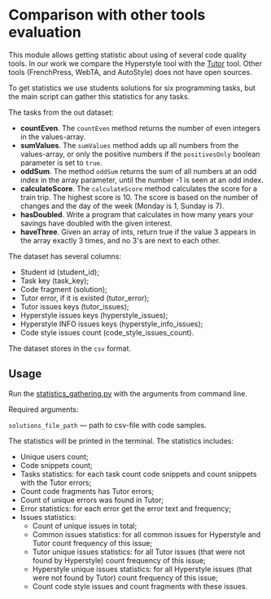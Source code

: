 # Comparison with other tools evaluation

This module allows getting statistic about using of several code quality tools.
In our work we compare the Hyperstyle tool with the [Tutor](https://www.hkeuning.nl/rpt/) tool.
Other tools (FrenchPress, WebTA, and AutoStyle) does not have open sources.

To get statistics we use students solutions for six programming tasks, 
but the main script can gather this statistics for any tasks.

The tasks from the out dataset:
- **countEven**. The `countEven` method returns the number of even integers in the values-array.
- **sumValues**. The `sumValues` method adds up all numbers from the values-array, 
  or only the positive numbers if the `positivesOnly` boolean parameter is set 
  to `true`.
- **oddSum**. The method `oddSum` returns the sum of all numbers at an odd index 
  in the array parameter, until the number -1 is seen at an odd index.
- **calculateScore**. The `calculateScore` method calculates the score for a train trip. 
  The highest score is 10. The score is based on the number of changes and the day of 
  the week (Monday is 1, Sunday is 7).
- **hasDoubled**. Write a program that calculates in how many years your savings 
  have doubled with the given interest.
- **haveThree**. Given an array of ints, return true if the value 3 appears in the 
  array exactly  3 times, and no 3's are next to each other.
  
The dataset has several columns:
- Student id (student_id);
- Task key (task_key);
- Code fragment (solution);
- Tutor error, if it is existed (tutor_error);
- Tutor issues keys (tutor_issues);
- Hyperstyle issues keys (hyperstyle_issues);
- Hyperstyle INFO issues keys (hyperstyle_info_issues);
- Code style issues count (code_style_issues_count).

The dataset stores in the `csv` format.

## Usage

Run the [statistics_gathering.py](statistics_gathering.py) with the arguments from command line.

Required arguments:

`solutions_file_path` — path to csv-file with code samples.

The statistics will be printed in the terminal. The statistics includes:
- Unique users count;
- Code snippets count;
- Tasks statistics: for each task count code snippets and count snippets with the Tutor errors;
- Count code fragments has Tutor errors;
- Count of unique errors was found in Tutor;
- Error statistics: for each error get the error text and frequency;
- Issues statistics:
    - Count of unique issues in total;
    - Common issues statistics: for all common issues for Hyperstyle and Tutor count frequency of this issue;
    - Tutor unique issues statistics: for all Tutor issues (that were not found by Hyperstyle) count frequency of this issue;
    - Hyperstyle unique issues statistics: for all Hyperstyle issues (that were not found by Tutor) count frequency of this issue;
    - Count code style issues and count fragments with these issues.

